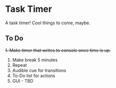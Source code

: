 # Task Timer

A task timer! Cool things to come, maybe.

## To Do

~~1. Make timer that writes to console once time is up.~~
1. Make break 5 minutes
1. Repeat
1. Audible cue for transitions
1. To-Do list for actions 
1. GUI - TBD